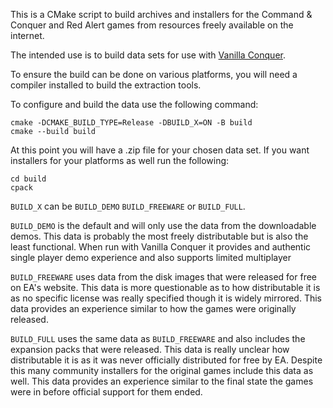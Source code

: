 This is a CMake script to build archives and installers for the Command & Conquer and Red Alert games from resources freely available on the internet.

The intended use is to build data sets for use with [Vanilla Conquer](https://github.com/TheAssemblyArmada/Vanilla-Conquer).

To ensure the build can be done on various platforms, you will need a compiler installed to build the extraction tools.

To configure and build the data use the following command:

`cmake -DCMAKE_BUILD_TYPE=Release -DBUILD_X=ON -B build`  
`cmake --build build`

At this point you will have a .zip file for your chosen data set. If you want installers for your platforms as well run the following:  

`cd build`  
`cpack`

`BUILD_X` can be `BUILD_DEMO` `BUILD_FREEWARE` or `BUILD_FULL`.

`BUILD_DEMO` is the default and will only use the data from the downloadable demos. This data is probably the most freely distributable but is also the least functional. When run with Vanilla Conquer it provides and authentic single player demo experience and also supports limited multiplayer 

`BUILD_FREEWARE` uses data from the disk images that were released for free on EA's website. This data is more questionable as to how distributable it is as no specific license was really specified though it is widely mirrored. This data provides an experience similar to how the games were originally released.

`BUILD_FULL` uses the same data as `BUILD_FREEWARE` and also includes the expansion packs that were released. This data is really unclear how distributable it is as it was never officially distributed for free by EA. Despite this many community installers for the original games include this data as well. This data provides an experience similar to the final state the games were in before official support for them ended.
